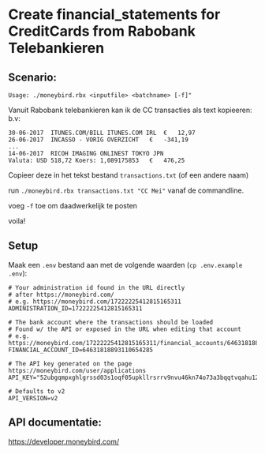 # Create financial_statements for CreditCards from Rabobank Telebankieren

## Scenario:

    Usage: ./moneybird.rbx <inputfile> <batchname> [-f]"


Vanuit Rabobank telebankieren kan ik de CC transacties als text kopieeren: b.v:

    30-06-2017	ITUNES.COM/BILL ITUNES.COM IRL	€	12,97	 
    26-06-2017	INCASSO - VORIG OVERZICHT	€	-341,19	 
    ...
    14-06-2017	RICOH IMAGING ONLINEST TOKYO JPN
    Valuta: USD 518,72 Koers: 1,089175853	€	476,25

Copieer deze in het tekst bestand `transactions.txt` (of een andere naam)

run `./moneybird.rbx transactions.txt "CC Mei"` vanaf de commandline.

voeg `-f` toe om daadwerkelijk te posten

voila!

## Setup

Maak een `.env` bestand aan met de volgende waarden (`cp .env.example .env`):

    # Your administration id found in the URL directly
    # after https://moneybird.com/
    # e.g. https://moneybird.com/17222225412815165311
    ADMINISTRATION_ID=17222225412815165311

    # The bank account where the transactions should be loaded
    # Found w/ the API or exposed in the URL when editing that account
    # e.g. https://moneybird.com/17222225412815165311/financial_accounts/64631818893110654285/edit
    FINANCIAL_ACCOUNT_ID=64631818893110654285

    # The API key generated on the page https://moneybird.com/user/applications
    API_KEY="52ubgqmpxghlgrssd03s1oqf05upkllrsrrv9nvu46kn74o73a3bqqtvqahu1231"

    # Defaults to v2
    API_VERSION=v2

## API documentatie:

https://developer.moneybird.com/
